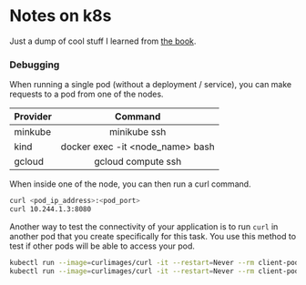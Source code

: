 # Notes on k8s

Just a dump of cool stuff I learned from [the book](https://www.manning.com/books/kubernetes-in-action-second-edition).

### Debugging

When running a single pod (without a deployment / service), you can make requests to a pod from one of the nodes.

| Provider 	|              Command             	|
|----------	|:--------------------------------:	|
| minkube  	|           minikube ssh           	|
| kind     	| docker exec -it <node_name> bash 	|
| gcloud   	|        gcloud compute ssh        	|

When inside one of the node, you can then run a curl command.

```sh
curl <pod_ip_address>:<pod_port>
curl 10.244.1.3:8080
```

Another way to test the connectivity of your application is to run `curl` in another pod that you create specifically for this task. You use this method to test if other pods will be able to access your pod.

```sh
kubectl run --image=curlimages/curl -it --restart=Never --rm client-pod curl <pod_ip_address>:<pod_port>
kubectl run --image=curlimages/curl -it --restart=Never --rm client-pod curl 10.244.1.3:8080
```
